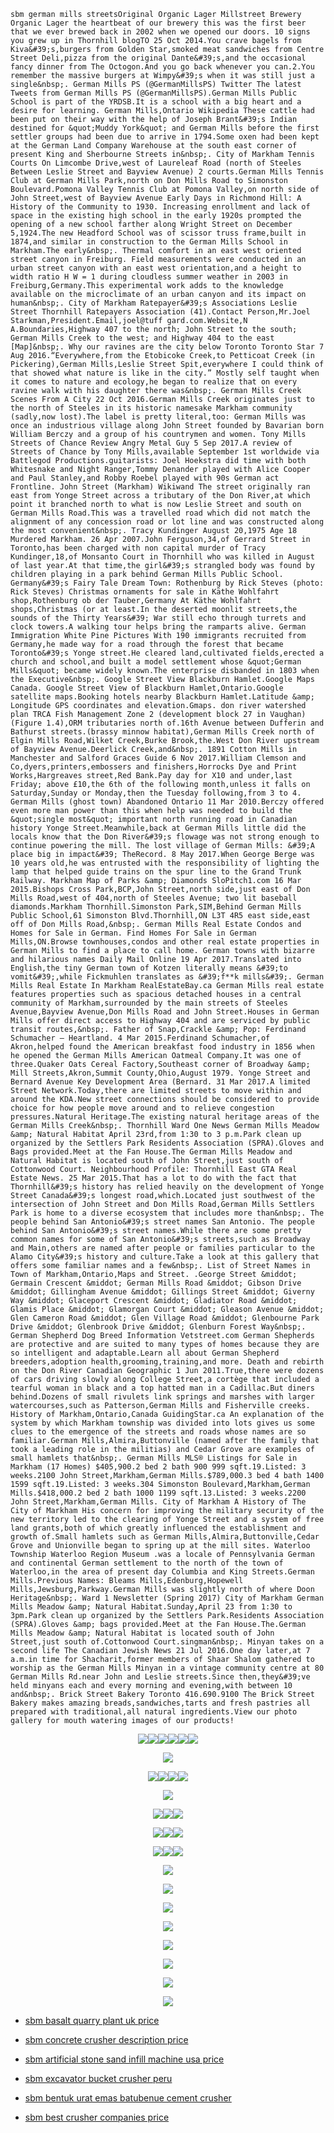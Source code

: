 
```
sbm german mills streetsOriginal Organic Lager Millstreet Brewery Organic Lager the heartbeat of our brewery this was the first beer that we ever brewed back in 2002 when we opened our doors. 10 signs you grew up in Thornhill blogTO 25 Oct 2014.You crave bagels from Kiva&#39;s,burgers from Golden Star,smoked meat sandwiches from Centre Street Deli,pizza from the original Dante&#39;s,and the occasional fancy dinner from The Octogon.And you go back whenever you can.2.You remember the massive burgers at Wimpy&#39;s when it was still just a single&nbsp;. German Mills PS (@GermanMillsPS) Twitter The latest Tweets from German Mills PS (@GermanMillsPS).German Mills Public School is part of the YRDSB.It is a school with a big heart and a desire for learning. German Mills,Ontario Wikipedia These cattle had been put on their way with the help of Joseph Brant&#39;s Indian destined for &quot;Muddy York&quot; and German Mills before the first settler groups had been due to arrive in 1794.Some oxen had been kept at the German Land Company Warehouse at the south east corner of present King and Sherbourne Streets in&nbsp;. City of Markham Tennis Courts On Limcombe Drive,west of Laureleaf Road (north of Steeles Between Leslie Street and Bayview Avenue) 2 courts.German Mills Tennis Club at German Mills Park,north on Don Mills Road to Simonston Boulevard.Pomona Valley Tennis Club at Pomona Valley,on north side of John Street,west of Bayview Avenue Early Days in Richmond Hill: A History of the Community to 1930. Increasing enrollment and lack of space in the existing high school in the early 1920s prompted the opening of a new school farther along Wright Street on December 5,1924.The new Headford School was of scissor truss frame,built in 1874,and similar in construction to the German Mills School in Markham.The early&nbsp;. Thermal comfort in an east west oriented street canyon in Freiburg. Field measurements were conducted in an urban street canyon with an east west orientation,and a height to width ratio H W = 1 during cloudless summer weather in 2003 in Freiburg,Germany.This experimental work adds to the knowledge available on the microclimate of an urban canyon and its impact on human&nbsp;. City of Markham Ratepayer&#39;s Associations Leslie Street Thornhill Ratepayers Association (41).Contact Person,Mr.Joel Starkman,President.Email,joel@tuff gard.com.Website,N A.Boundaries,Highway 407 to the north; John Street to the south; German Mills Creek to the west; and Highway 404 to the east [Map]&nbsp;. Why our ravines are the city below Toronto Toronto Star 7 Aug 2016.“Everywhere,from the Etobicoke Creek,to Petticoat Creek (in Pickering),German Mills,Leslie Street Spit,everywhere I could think of that showed what nature is like in the city.” Mostly self taught when it comes to nature and ecology,he began to realize that on every ravine walk with his daughter there was&nbsp;. German Mills Creek Scenes From A City 22 Oct 2016.German Mills Creek originates just to the north of Steeles in its historic namesake Markham community (sadly,now lost).The label is pretty literal,too: German Mills was once an industrious village along John Street founded by Bavarian born William Berczy and a group of his countrymen and women. Tony Mills Streets of Chance Review Angry Metal Guy 5 Sep 2017.A review of Streets of Chance by Tony Mills,available September 1st worldwide via Battlegod Productions.guitarists: Joel Hoekstra did time with both Whitesnake and Night Ranger,Tommy Denander played with Alice Cooper and Paul Stanley,and Robby Roebel played with 90s German act Frontline. John Street (Markham) Wikiwand The street originally ran east from Yonge Street across a tributary of the Don River,at which point it branched north to what is now Leslie Street and south on German Mills Road.This was a travelled road which did not match the alignment of any concession road or lot line and was constructed along the most convenient&nbsp;. Tracy Kundinger August 20,1975 Age 18 Murdered Markham. 26 Apr 2007.John Ferguson,34,of Gerrard Street in Toronto,has been charged with non capital murder of Tracy Kundinger,18,of Monsanto Court in Thornhill who was killed in August of last year.At that time,the girl&#39;s strangled body was found by children playing in a park behind German Mills Public School. Germany&#39;s Fairy Tale Dream Town: Rothenburg by Rick Steves (photo: Rick Steves) Christmas ornaments for sale in Käthe Wohlfahrt shop,Rothenburg ob der Tauber,Germany At Käthe Wohlfahrt shops,Christmas (or at least.In the deserted moonlit streets,the sounds of the Thirty Years&#39; War still echo through turrets and clock towers.A walking tour helps bring the ramparts alive. German Immigration White Pine Pictures With 190 immigrants recruited from Germany,he made way for a road through the forest that became Toronto&#39;s Yonge street.He cleared land,cultivated fields,erected a church and school,and built a model settlement whose &quot;German Mills&quot; became widely known.The enterprise disbanded in 1803 when the Executive&nbsp;. Google Street View Blackburn Hamlet.Google Maps Canada. Google Street View of Blackburn Hamlet,Ontario.Google satellite maps.Booking hotels nearby Blackburn Hamlet.Latitude &amp; Longitude GPS coordinates and elevation.Gmaps. don river watershed plan TRCA Fish Management Zone 2 (development block 27 in Vaughan) (Figure 1.4),ORM tributaries north of.16th Avenue between Dufferin and Bathurst streets.(brassy minnow habitat),German Mills Creek north of Elgin Mills Road,Wilket Creek,Burke Brook,the.West Don River upstream of Bayview Avenue.Deerlick Creek,and&nbsp;. 1891 Cotton Mills in Manchester and Salford Graces Guide 6 Nov 2017.William Clemson and Co,dyers,printers,embossers and finishers,Horrocks Dye and Print Works,Hargreaves street,Red Bank.Pay day for X10 and under,last Friday; above £10,the 6th of the following month,unless it falls on Saturday,Sunday or Monday,then the Tuesday following,from 3 to 4. German Mills (ghost town) Abandoned Ontario 11 Mar 2010.Berczy offered even more man power than this when help was needed to build the &quot;single most&quot; important north running road in Canadian history Yonge Street.Meanwhile,back at German Mills little did the locals know that the Don River&#39;s flowage was not strong enough to continue powering the mill. The lost village of German Mills: &#39;A place big in impact&#39; TheRecord. 8 May 2017.When George Berge was 10 years old,he was entrusted with the responsibility of lighting the lamp that helped guide trains on the spur line to the Grand Trunk Railway. Markham Map of Parks &amp; Diamonds SloPitch1.com 16 Mar 2015.Bishops Cross Park,BCP,John Street,north side,just east of Don Mills Road,west of 404,north of Steeles Avenue; two lit baseball diamonds.Markham Thornhill.Simonston Park,SIM,Behind German Mills Public School,61 Simonston Blvd.Thornhill,ON L3T 4R5 east side,east off of Don Mills Road,&nbsp;. German Mills Real Estate Condos and Homes for Sale in German. Find Homes For Sale in German Mills,ON.Browse townhouses,condos and other real estate properties in German Mills to find a place to call home. German towns with bizarre and hilarious names Daily Mail Online 19 Apr 2017.Translated into English,the tiny German town of Kotzen literally means &#39;to vomit&#39;,while Fickmuhlen translates as &#39;f**k mills&#39;. German Mills Real Estate In Markham RealEstateBay.ca German Mills real estate features properties such as spacious detached houses in a central community of Markham,surrounded by the main streets of Steeles Avenue,Bayview Avenue,Don Mills Road and John Street.Houses in German Mills offer direct access to Highway 404 and are serviced by public transit routes,&nbsp;. Father of Snap,Crackle &amp; Pop: Ferdinand Schumacher — Heartland. 4 Mar 2015.Ferdinand Schumacher,of Akron,helped found the American breakfast food industry in 1856 when he opened the German Mills American Oatmeal Company.It was one of three.Quaker Oats Cereal Factory,Southeast corner of Broadway &amp; Mill Streets,Akron,Summit County,Ohio,August 1979. Yonge Street and Bernard Avenue Key Development Area (Bernard. 31 Mar 2017.A limited Street Network.Today,there are limited streets to move within and around the KDA.New street connections should be considered to provide choice for how people move around and to relieve congestion pressures.Natural Heritage.The existing natural heritage areas of the German Mills Creek&nbsp;. Thornhill Ward One News German Mills Meadow &amp; Natural Habitat April 23rd,from 1:30 to 3 p.m.Park clean up organized by the Settlers Park Residents Association (SPRA).Gloves and Bags provided.Meet at the Fan House.The German Mills Meadow and Natural Habitat is located south of John Street,just south of Cottonwood Court. Neighbourhood Profile: Thornhill East GTA Real Estate News. 25 Mar 2015.That has a lot to do with the fact that Thornhill&#39;s history has relied heavily on the development of Yonge Street Canada&#39;s longest road,which.Located just southwest of the intersection of John Street and Don Mills Road,German Mills Settlers Park is home to a diverse ecosystem that includes more than&nbsp;. The people behind San Antonio&#39;s street names San Antonio. The people behind San Antonio&#39;s street names.While there are some pretty common names for some of San Antonio&#39;s streets,such as Broadway and Main,others are named after people or families particular to the Alamo City&#39;s history and culture.Take a look at this gallery that offers some familiar names and a few&nbsp;. List of Street Names in Town of Markham,Ontario,Maps and Street. .George Street &middot; Germain Crescent &middot; German Mills Road &middot; Gibson Drive &middot; Gillingham Avenue &middot; Gillings Street &middot; Giverny Way &middot; Glaceport Crescent &middot; Gladiator Road &middot; Glamis Place &middot; Glamorgan Court &middot; Gleason Avenue &middot; Glen Cameron Road &middot; Glen Village Road &middot; Glenbourne Park Drive &middot; Glenbrook Drive &middot; Glenburn Forest Way&nbsp;. German Shepherd Dog Breed Information Vetstreet.com German Shepherds are protective and are suited to many types of homes because they are so intelligent and adaptable.Learn all about German Shepherd breeders,adoption health,grooming,training,and more. Death and rebirth on the Don River Canadian Geographic 1 Jun 2011.True,there were dozens of cars driving slowly along College Street,a cortège that included a tearful woman in black and a top hatted man in a Cadillac.But diners behind.Dozens of small rivulets link springs and marshes with larger watercourses,such as Patterson,German Mills and Fisherville creeks. History of Markham,Ontario,Canada GuidingStar.ca An explanation of the system by which Markham township was divided into lots gives us some clues to the emergence of the streets and roads whose names are so familiar.German Mills,Almira,Buttonville (named after the family that took a leading role in the militias) and Cedar Grove are examples of small hamlets that&nbsp;. German Mills MLS® Listings for Sale in Markham (17 Homes) $405,900.2 bed 2 bath 900 999 sqft.19.Listed: 3 weeks.2100 John Street,Markham,German Mills.$789,000.3 bed 4 bath 1400 1599 sqft.19.Listed: 3 weeks.304 Simonston Boulevard,Markham,German Mills.$418,000.2 bed 2 bath 1000 1199 sqft.13.Listed: 3 weeks.2200 John Street,Markham,German Mills. City of Markham A History of The City of Markham His concern for improving the military security of the new territory led to the clearing of Yonge Street and a system of free land grants,both of which greatly influenced the establishment and growth of.Small hamlets such as German Mills,Almira,Buttonville,Cedar Grove and Unionville began to spring up at the mill sites. Waterloo Township Waterloo Region Museum .was a locale of Pennsylvania German and continental German settlement to the north of the town of Waterloo,in the area of present day Columbia and King Streets.German Mills.Previous Names: Bleams Mills,Edenburg,Hopewell Mills,Jewsburg,Parkway.German Mills was slightly north of where Doon Heritage&nbsp;. Ward 1 Newsletter (Spring 2017) City of Markham German Mills Meadow &amp; Natural Habitat.Sunday,April 23 from 1:30 to 3pm.Park clean up organized by the Settlers Park.Residents Association (SPRA).Gloves &amp; bags provided.Meet at the Fan House.The.German Mills Meadow &amp; Natural Habitat is located south of John Street,just south of.Cottonwood Court.singman&nbsp;. Minyan takes on a second life The Canadian Jewish News 21 Jul 2016.One day later,at 7 a.m.in time for Shacharit,former members of Shaar Shalom gathered to worship as the German Mills Minyan in a vintage community centre at 80 German Mills Rd.near John and Leslie streets.Since then,they&#39;ve held minyans each and every morning and evening,with between 10 and&nbsp;. Brick Street Bakery Toronto 416.690.9100 The Brick Street Bakery makes amazing breads,sandwiches,tarts and fresh pastries all prepared with traditional,all natural ingredients.View our photo gallery for mouth watering images of our products! 
```

<div align="center">
  
<a rel="nofollow" href="https://m.shibang-china.com?f=github&k=sbm+german+mills+streets"><img src="https://static.shibang-china.com/en/l.png"></a><img src="https://static.shibang-china.com/en/hw.png"><a rel="nofollow" href="https://m.shibang-china.com/product/?f=github&k=sbm+german+mills+streets"><img src="https://static.shibang-china.com/en/p.png"></a><a rel="nofollow" href="https://m.shibang-china.com/cases/?f=github&k=sbm+german+mills+streets"><img src="https://static.shibang-china.com/en/c.png"></a><a rel="nofollow" href="https://m.shibang-china.com/news/?f=github&k=sbm+german+mills+streets"><img src="https://static.shibang-china.com/en/n.png"></a><a rel="nofollow" href="https://m.shibang-china.com?f=github&k=sbm+german+mills+streets"><img src="https://static.shibang-china.com/en/m.png"></a>

<a rel="nofollow" href="https://m.shibang-china.com/product/?f=github&k=sbm+german+mills+streets"><img src="https://static.shibang-china.com/en/b.jpg"></a>
  
<a rel="nofollow" href="https://m.shibang-china.com/solution-aggregate.html?f=github&k=sbm+german+mills+streets"><img src="https://static.shibang-china.com/en/a.jpg"></a><a rel="nofollow" href="https://m.shibang-china.com/solution-mine.html?f=github&k=sbm+german+mills+streets"><img src="https://static.shibang-china.com/en/m.jpg"></a><a rel="nofollow" href="https://m.shibang-china.com/solution-mill.html?f=github&k=sbm+german+mills+streets"><img src="https://static.shibang-china.com/en/g.jpg"></a><a rel="nofollow" href="https://m.shibang-china.com/solution-epc.html?f=github&k=sbm+german+mills+streets"><img src="https://static.shibang-china.com/en/e.jpg"></a>

<a rel="nofollow" href="https://m.shibang-china.com/product/?f=github&k=sbm+german+mills+streets"><img src="https://static.shibang-china.com/en/a-p.png"></a>

<a rel="nofollow" href="https://m.shibang-china.com/product/crusher/c6x.html?f=github&k=sbm+german+mills+streets"><img src="https://static.shibang-china.com/en/j.jpg"></a><a rel="nofollow" href="https://m.shibang-china.com/product/crusher/ci5x.html?f=github&k=sbm+german+mills+streets"><img src="https://static.shibang-china.com/en/i.jpg"></a><a rel="nofollow" href="https://m.shibang-china.com/product/crusher/hst.html?f=github&k=sbm+german+mills+streets"><img src="https://static.shibang-china.com/en/c.jpg"></a>

<a rel="nofollow" href="https://m.shibang-china.com/product/mill/mtw.html?f=github&k=sbm+german+mills+streets"><img src="https://static.shibang-china.com/en/mtw.jpg"></a><a rel="nofollow" href="https://m.shibang-china.com/product/mill/scm.html?f=github&k=sbm+german+mills+streets"><img src="https://static.shibang-china.com/en/scm.jpg"></a><a rel="nofollow" href="https://m.shibang-china.com/product/mill/lm.html?f=github&k=sbm+german+mills+streets"><img src="https://static.shibang-china.com/en/lm.jpg"></a>

<a rel="nofollow" href="https://m.shibang-china.com/product/sand/vsi6x.html?f=github&k=sbm+german+mills+streets"><img src="https://static.shibang-china.com/en/6x.jpg"></a><a rel="nofollow" href="https://m.shibang-china.com/product/sand/vu.html?f=github&k=sbm+german+mills+streets"><img src="https://static.shibang-china.com/en/vu.jpg"></a><a rel="nofollow" href="https://m.shibang-china.com/product/mobile/klun.html?f=github&k=sbm+german+mills+streets"><img src="https://static.shibang-china.com/en/k.jpg"></a>

<a rel="nofollow" href="https://m.shibang-china.com/cases/?f=github&k=sbm+german+mills+streets"><img src="https://static.shibang-china.com/en/case.png"></a>

<a rel="nofollow" href="https://m.shibang-china.com/cases/aggregate/202.html?f=github&k=sbm+german+mills+streets"><img src="https://static.shibang-china.com/en/c-1.jpg"></a>

<a rel="nofollow" href="https://m.shibang-china.com/cases/aggregate/203.html?f=github&k=sbm+german+mills+streets"><img src="https://static.shibang-china.com/en/c-2.jpg"></a>

<a rel="nofollow" href="https://m.shibang-china.com/cases/mill/123.html?f=github&k=sbm+german+mills+streets"><img src="https://static.shibang-china.com/en/c-3.jpg"></a>

<a rel="nofollow" href="https://m.shibang-china.com/contact_us.html?f=github&k=sbm+german+mills+streets"><img src="https://static.shibang-china.com/en/contact.png"></a>

<a rel="nofollow" href="https://swt.shibang-china.com/?f=github&k=sbm+german+mills+streets"><img src="https://static.shibang-china.com/en/chat.png"></a>

<a rel="nofollow" href="https://whatsapp.shibangsoft.com/WhatsApp.php?f=github&k=sbm+german+mills+streets"><img src="https://static.shibang-china.com/en/whatsapp.png"></a>

<a rel="nofollow" href="https://m.shibang-china.com/?f=github&k=sbm+german+mills+streets"><img src="https://static.shibang-china.com/en/website.png"></a>

</div>


* [sbm basalt quarry plant uk price](sbm%20basalt%20quarry%20plant%20uk%20price.md)

* [sbm concrete crusher description price](sbm%20concrete%20crusher%20description%20price.md)

* [sbm artificial stone sand infill machine usa price](sbm%20artificial%20stone%20sand%20infill%20machine%20usa%20price.md)

* [sbm excavator bucket crusher peru](sbm%20excavator%20bucket%20crusher%20peru.md)

* [sbm bentuk urat emas batubenue cement crusher](sbm%20bentuk%20urat%20emas%20batubenue%20cement%20crusher.md)

* [sbm best crusher companies price](sbm%20best%20crusher%20companies%20price.md)